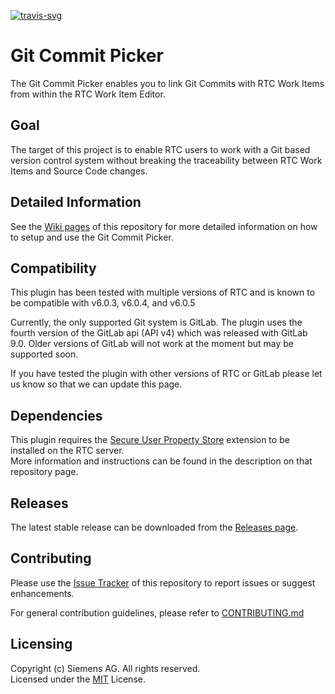 [![travis-svg][travis-svg]][travis]

# Git Commit Picker
The Git Commit Picker enables you to link Git Commits with RTC Work Items from within the RTC Work Item Editor.

## Goal
The target of this project is to enable RTC users to work with a Git based version control system without breaking the traceability between RTC Work Items and Source Code changes.

## Detailed Information
See the [Wiki pages](https://github.com/jazz-community/rtc-git-commit-picker/wiki) of this repository for more detailed information on how to setup and use the Git Commit Picker.

## Compatibility
This plugin has been tested with multiple versions of RTC and is known to be compatible with v6.0.3, v6.0.4, and v6.0.5

Currently, the only supported Git system is GitLab. The plugin uses the fourth version of the GitLab api (API v4) which was released with GitLab 9.0. Older versions of GitLab will not work at the moment but may be supported soon.

If you have tested the plugin with other versions of RTC or GitLab please let us know so that we can update this page.

## Dependencies
This plugin requires the [Secure User Property Store](https://github.com/jazz-community/rtc-secure-user-property-store) extension to be installed on the RTC server.  
More information and instructions can be found in the description on that repository page.

## Releases
The latest stable release can be downloaded from the [Releases page](https://github.com/jazz-community/rtc-git-commit-picker/releases).

## Contributing
Please use the [Issue Tracker](https://github.com/jazz-community/rtc-git-commit-picker/issues) of this repository to report issues or suggest enhancements.

For general contribution guidelines, please refer to [CONTRIBUTING.md](https://github.com/jazz-community/rtc-git-commit-picker/blob/master/CONTRIBUTING.md)

## Licensing
Copyright (c) Siemens AG. All rights reserved.  
Licensed under the [MIT](https://github.com/jazz-community/rtc-git-commit-picker/blob/master/LICENSE) License.

[travis-svg]: https://travis-ci.org/jazz-community/rtc-git-commit-picker.svg?branch=master
[travis]: https://travis-ci.org/jazz-community/rtc-git-commit-picker
